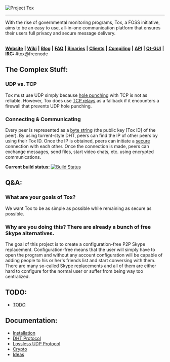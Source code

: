 ![Project Tox](https://raw.github.com/irungentoo/ProjectTox-Core/master/other/tox.png "Project Tox")
***

With the rise of governmental monitoring programs, Tox, a FOSS initiative, aims to be an easy to use, all-in-one communication platform that ensures their users full privacy and secure message delivery.<br /> <br />

[**Website**](https://tox.im) **|** [**Wiki**](http://wiki.tox.im/) **|** [**Blog**](https://blog.libtoxcore.so/) **|** [**FAQ**](http://wiki.tox.im/FAQ) **|** [**Binaries**](http://download.tox.im/) **|** [**Clients**](http://wiki.tox.im/Client) **|** [**Compiling**](http://wiki.tox.im/Installing) **|** [**API**](http://api.libtoxcore.so/) **|** [**Qt-GUI**](https://github.com/nurupo/ProjectTox-Qt-GUI) **|** **IRC:** #tox@freenode


## The Complex Stuff:
### UDP vs. TCP
Tox must use UDP simply because [hole punching](http://en.wikipedia.org/wiki/UDP_hole_punching) with TCP is not as reliable.
However, Tox does use [TCP relays](https://github.com/irungentoo/ProjectTox-Core/blob/master/docs/TCP_Network.txt) as a fallback if it encounters a firewall that prevents UDP hole punching.

### Connecting & Communicating
Every peer is represented as a [byte string][String] (the public key [Tox ID] of the peer). By using torrent-style DHT, peers can find the IP of other peers by using their Tox ID. Once the IP is obtained, peers can initiate a [secure](https://github.com/irungentoo/ProjectTox-Core/wiki/Crypto) connection with each other. Once the connection is made, peers can exchange messages, send files, start video chats, etc. using encrypted communications.


**Current build status:** [![Build Status](https://travis-ci.org/irungentoo/ProjectTox-Core.png?branch=master)](https://travis-ci.org/irungentoo/ProjectTox-Core)


## Q&A:

### What are your goals of Tox?

We want Tox to be as simple as possible while remaining as secure as possible.

### Why are you doing this? There are already a bunch of free Skype alternatives.
The goal of this project is to create a configuration-free P2P Skype replacement. Configuration-free means that the user will simply have to open the program and without any account configuration will be capable of adding people to his or her's friends list and start conversing with them. There are many so-called Skype replacements and all of them are either hard to configure for the normal user or suffer from being way too centralized.

## TODO:
- [TODO](/docs/TODO)


## Documentation:

- [Installation](/INSTALL.md)
- [DHT Protocol](http://wiki.tox.im/index.php/DHT)<br />
- [Lossless UDP Protocol](http://wiki.tox.im/index.php/Lossless_UDP)<br />
- [Crypto](http://wiki.tox.im/index.php/Crypto)<br />
- [Ideas](http://wiki.tox.im/index.php/Ideas)

[String]: https://en.wikipedia.org/wiki/String_(computer_science)
